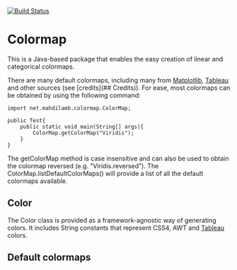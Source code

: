 [![Build Status](https://travis-ci.com/mahdilamb/colormap.svg?token=fWb9xzvbfoQpG3hUJ2qH&branch=master)](https://travis-ci.com/mahdilamb/colormap)

# Colormap
This is a Java-based package that enables the easy creation of linear and categorical colormaps. 

There are many default colormaps, including many from [Matplotlib](https://matplotlib.org/), [Tableau](https://www.tableau.com/) and other sources (see [credits](## Credits)).
For ease, most colormaps can be obtained by using the following command:

```
import net.mahdilamb.colormap.ColorMap;

public Test{
    public static void main(String[] args){
        ColorMap.getColorMap("Viridis");
    }
}
```

The getColorMap method is case insensitive and can also be used to obtain the colormap reversed (e.g. "Viridis.reversed"). The ColorMap.listDefaultColorMaps() will provide a list of all the default colormaps available.
## Color
The Color class is provided as a framework-agnostic way of generating colors. It includes String constants that represent CSS4, AWT and [Tableau](https://www.tableau.com/) colors.

## Default colormaps